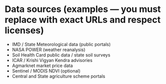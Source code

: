 # Data sources (examples — you must replace with exact URLs and respect licenses)

- IMD / State Meteorological data (public portals)
- NASA POWER (weather reanalysis)
- Soil Health Card public data / state soil surveys
- ICAR / Krishi Vigyan Kendra advisories
- Agmarknet market price data
- Sentinel / MODIS NDVI (optional)
- Central and State agriculture scheme portals
